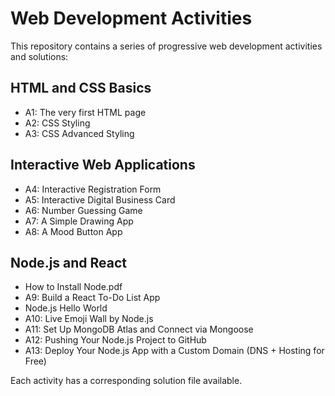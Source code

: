 # Web Development Activities

This repository contains a series of progressive web development activities and solutions:

## HTML and CSS Basics
- A1: The very first HTML page
- A2: CSS Styling
- A3: CSS Advanced Styling

## Interactive Web Applications
- A4: Interactive Registration Form
- A5: Interactive Digital Business Card
- A6: Number Guessing Game
- A7: A Simple Drawing App
- A8: A Mood Button App

## Node.js and React
- How to Install Node.pdf
- A9: Build a React To-Do List App
- Node.js Hello World
- A10: Live Emoji Wall by Node.js
- A11: Set Up MongoDB Atlas and Connect via Mongoose
- A12: Pushing Your Node.js Project to GitHub
- A13: Deploy Your Node.js App with a Custom Domain (DNS + Hosting for Free)

Each activity has a corresponding solution file available.
